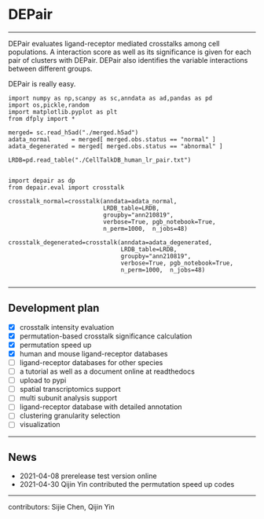 # DEPair

---

DEPair evaluates ligand-receptor mediated crosstalks among cell populations. 
A interaction score as well as its significance is given for each pair of clusters with DEPair.
DEPair also identifies the variable interactions between different groups.

DEPair is really easy.

```
import numpy as np,scanpy as sc,anndata as ad,pandas as pd
import os,pickle,random
import matplotlib.pyplot as plt
from dfply import *

merged= sc.read_h5ad("./merged.h5ad")
adata_normal      = merged[ merged.obs.status == "normal" ]
adata_degenerated = merged[ merged.obs.status == "abnormal" ]

LRDB=pd.read_table("./CellTalkDB_human_lr_pair.txt")


import depair as dp
from depair.eval import crosstalk

crosstalk_normal=crosstalk(anndata=adata_normal, 
                           LRDB_table=LRDB, 
                           groupby="ann210819",
                           verbose=True, pgb_notebook=True, 
                           n_perm=1000,  n_jobs=48)
                           
crosstalk_degenerated=crosstalk(anndata=adata_degenerated, 
                                LRDB_table=LRDB,
                                groupby="ann210819",
                                verbose=True, pgb_notebook=True, 
                                n_perm=1000,  n_jobs=48)


```


---
## Development plan

- [x] crosstalk intensity evaluation 
- [x] permutation-based crosstalk significance calculation
- [x] permutation speed up
- [x] human and mouse ligand-receptor databases
- [ ] ligand-receptor databases for other species 
- [ ] a tutorial as well as a document online at readthedocs
- [ ] upload to pypi
- [ ] spatial transcriptomics support
- [ ] multi subunit analysis support
- [ ] ligand-receptor database with detailed annotation
- [ ] clustering granularity selection
- [ ] visualization

---

## News
- 2021-04-08  prerelease test version online
- 2021-04-30  Qijin Yin contributed the permutation speed up codes

---

contributors: Sijie Chen, Qijin Yin

